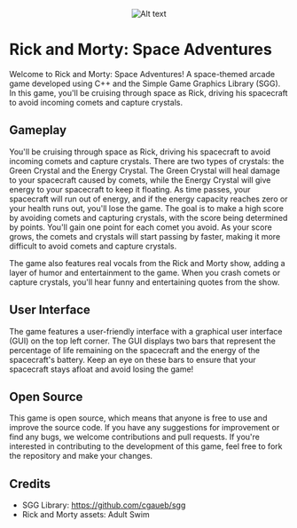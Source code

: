 <p align="center">
  <img src="https://thumbs2.imgbox.com/37/0a/V46ciUnu_t.png" alt="Alt text">
</p>

# Rick and Morty: Space Adventures
Welcome to Rick and Morty: Space Adventures! A space-themed arcade game developed using C++ and the Simple Game Graphics Library (SGG). In this game, you'll be cruising through space as Rick, driving his spacecraft to avoid incoming comets and capture crystals.

## Gameplay

You'll be cruising through space as Rick, driving his spacecraft to avoid incoming comets and capture crystals. There are two types of crystals: the Green Crystal and the Energy Crystal. The Green Crystal will heal damage to your spacecraft caused by comets, while the Energy Crystal will give energy to your spacecraft to keep it floating. As time passes, your spacecraft will run out of energy, and if the energy capacity reaches zero or your health runs out, you'll lose the game. The goal is to make a high score by avoiding comets and capturing crystals, with the score being determined by points. You'll gain one point for each comet you avoid. As your score grows, the comets and crystals will start passing by faster, making it more difficult to avoid comets and capture crystals.

The game also features real vocals from the Rick and Morty show, adding a layer of humor and entertainment to the game. When you crash comets or capture crystals, you'll hear funny and entertaining quotes from the show.

## User Interface
The game features a user-friendly interface with a graphical user interface (GUI) on the top left corner. The GUI displays two bars that represent the percentage of life remaining on the spacecraft and the energy of the spacecraft's battery. Keep an eye on these bars to ensure that your spacecraft stays afloat and avoid losing the game!

## Open Source

This game is open source, which means that anyone is free to use and improve the source code. If you have any suggestions for improvement or find any bugs, we welcome contributions and pull requests. If you're interested in contributing to the development of this game, feel free to fork the repository and make your changes.

## Credits
- SGG Library: https://github.com/cgaueb/sgg
- Rick and Morty assets: Adult Swim
